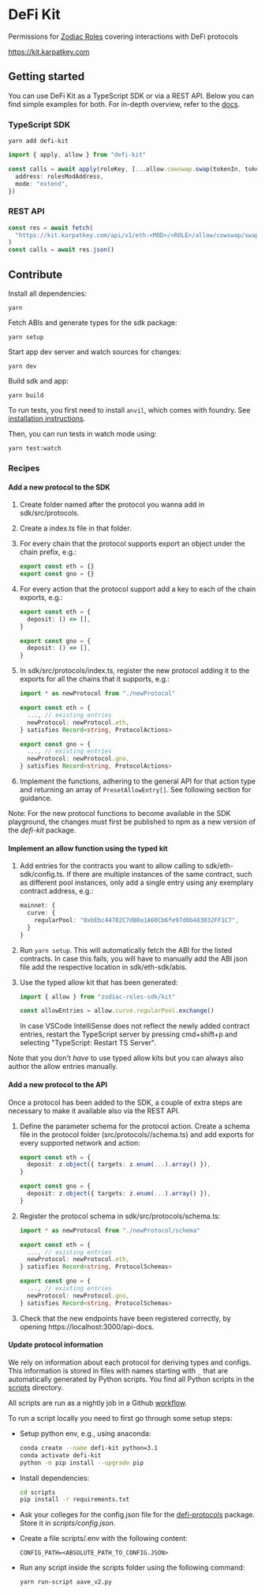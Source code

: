 # DeFi Kit

Permissions for [Zodiac Roles](https://github.com/gnosis/zodiac-modifier-roles) covering interactions with DeFi protocols

https://kit.karpatkey.com

## Getting started

You can use DeFi Kit as a TypeScript SDK or via a REST API.
Below you can find simple examples for both.
For in-depth overview, refer to the [docs](https://kit.karpatkey.com/learn).

### TypeScript SDK

```
yarn add defi-kit
```

```typescript
import { apply, allow } from "defi-kit"

const calls = await apply(roleKey, [...allow.cowswap.swap(tokenIn, tokenOut)], {
  address: rolesModAddress,
  mode: "extend",
})
```

### REST API

```typescript
const res = await fetch(
  "https://kit.karpatkey.com/api/v1/eth:<MOD>/<ROLE>/allow/cowswap/swap?sell=<TOKEN_IN>&buy=<TOKEN_OUT>"
)
const calls = await res.json()
```

## Contribute

Install all dependencies:

```
yarn
```

Fetch ABIs and generate types for the sdk package:

```
yarn setup
```

Start app dev server and watch sources for changes:

```
yarn dev
```

Build sdk and app:

```
yarn build
```

To run tests, you first need to install `anvil`, which comes with foundry. See [installation instructions](https://book.getfoundry.sh/getting-started/installation).

Then, you can run tests in watch mode using:

```
yarn test:watch
```

### Recipes

#### Add a new protocol to the SDK

1. Create folder named after the protocol you wanna add in sdk/src/protocols.
2. Create a index.ts file in that folder.
3. For every chain that the protocol supports export an object under the chain prefix, e.g.:
   ```typescript
   export const eth = {}
   export const gno = {}
   ```
4. For every action that the protocol support add a key to each of the chain exports, e.g.:

   ```typescript
   export const eth = {
     deposit: () => [],
   }

   export const gno = {
     deposit: () => [],
   }
   ```

5. In sdk/src/protocols/index.ts, register the new protocol adding it to the exports for all the chains that it supports, e.g.:

   ```typescript
   import * as newProtocol from "./newProtocol"

   export const eth = {
     ..., // existing entries
     newProtocol: newProtocol.eth,
   } satisfies Record<string, ProtocolActions>

   export const gno = {
     ..., // existing entries
     newProtocol: newProtocol.gno,
   } satisfies Record<string, ProtocolActions>
   ```

6. Implement the functions, adhering to the general API for that action type and returning an array of `PresetAllowEntry[]`. See following section for guidance.

Note: For the new protocol functions to become available in the SDK playground, the changes must first be published to npm as a new version of the _defi-kit_ package.

#### Implement an allow function using the typed kit

1. Add entries for the contracts you want to allow calling to sdk/eth-sdk/config.ts. If there are multiple instances of the same contract, such as different pool instances, only add a single entry using any exemplary contract address, e.g.:
   ```typescript
   mainnet: {
     curve: {
       regularPool: "0xbEbc44782C7dB0a1A60Cb6fe97d0b483032FF1C7",
     }
   }
   ```
2. Run `yarn setup`. This will automatically fetch the ABI for the listed contracts. In case this fails, you will have to manually add the ABI json file add the respective location in sdk/eth-sdk/abis.
3. Use the typed allow kit that has been generated:

   ```typescript
   import { allow } from "zodiac-roles-sdk/kit"

   const allowEntries = allow.curve.regularPool.exchange()
   ```

   In case VSCode IntelliSense does not reflect the newly added contract entries, restart the TypeScript server by pressing cmd+shift+p and selecting "TypeScript: Restart TS Server".

Note that you don't _have_ to use typed allow kits but you can always also author the allow entries manually.

#### Add a new protocol to the API

Once a protocol has been added to the SDK, a couple of extra steps are necessary to make it available also via the REST API.

1. Define the parameter schema for the protocol action. Create a schema file in the protocol folder (src/protocols/<name>/schema.ts) and add exports for every supported network and action:

   ```typescript
   export const eth = {
     deposit: z.object({ targets: z.enum(...).array() }),
   }

   export const gno = {
     deposit: z.object({ targets: z.enum(...).array() }),
   }
   ```

2. Register the protocol schema in sdk/src/protocols/schema.ts:

   ```typescript
   import * as newProtocol from "./newProtocol/schema"

   export const eth = {
     ..., // existing entries
     newProtocol: newProtocol.eth,
   } satisfies Record<string, ProtocolSchemas>

   export const gno = {
     ..., // existing entries
     newProtocol: newProtocol.gno,
   } satisfies Record<string, ProtocolSchemas>
   ```

3. Check that the new endpoints have been registered correctly, by opening https://localhost:3000/api-docs.

#### Update protocol information

We rely on information about each protocol for deriving types and configs. This information is stored in files with names starting with `_` that are automatically generated by Python scripts. You find all Python scripts in the [scripts](/scripts) directory.

All scripts are run as a nightly job in a Github [workflow](.github/workflows/nightly.yml).

To run a script locally you need to first go through some setup steps:

- Setup python env, e.g., using anaconda:
  ```bash
  conda create --name defi-kit python=3.1
  conda activate defi-kit
  python -m pip install --upgrade pip
  ```
- Install dependencies:

  ```bash
  cd scripts
  pip install -r requirements.txt
  ```

- Ask your colleges for the config.json file for the [defi-protocols](https://github.com/KarpatkeyDAO/defi-protocols) package. Store it in _scripts/config.json_.
- Create a file scripts/.env with the following content:
  ```
  CONFIG_PATH=<ABSOLUTE_PATH_TO_CONFIG.JSON>
  ```
- Run any script inside the scripts folder using the following command:
  ```bash
  yarn run-script aave_v2.py
  ```
